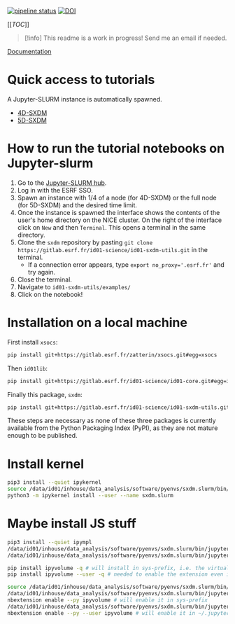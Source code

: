 [![pipeline status](https://gitlab.esrf.fr/id01-science/id01-sxdm-utils/badges/main/pipeline.svg)](https://gitlab.esrf.fr/id01-science/id01-sxdm-utils/-/commits/main) [![DOI](https://zenodo.org/badge/DOI/10.5281/zenodo.10777666.svg)](https://doi.org/10.5281/zenodo.10777666)

[[_TOC_]]

> [!info]
> This readme is a work in progress! Send me an email if needed.


[Documentation](https://id01-science.gitlab-pages.esrf.fr/id01-sxdm-utils)

# Quick access to tutorials

A Jupyter-SLURM instance is automatically spawned.

* [4D-SXDM](https://jupyter-slurm.esrf.fr/hub/spawn?partition=jupyter-nice&jupyterlab=False&nprocs=10&runtime=00:10:00&root_dir=/&default_url=/tree/data/id01/inhouse/zatterin/shared/id01-sxdm-utils/examples/4D-SXDM_tutorial-BLISS.ipynb&environment_path=/data/id01/inhouse/data_analysis/software/pyenvs/sxdm.slurm/bin)
* [5D-SXDM](https://jupyter-slurm.esrf.fr/hub/spawn?partition=jupyter-nice&jupyterlab=False&nprocs=10&runtime=00:10:00&root_dir=/&default_url=/tree/data/id01/inhouse/zatterin/shared/id01-sxdm-utils/examples/5D-SXDM_tutorial-BLISS.ipynb&environment_path=/data/id01/inhouse/data_analysis/software/pyenvs/sxdm.slurm/bin)


# How to run the tutorial notebooks on Jupyter-slurm

1. Go to the [Jupyter-SLURM hub](https://jupyter-slurm.esrf.fr/). 
2. Log in with the ESRF SSO.
3. Spawn an instance with 1/4 of a node (for 4D-SXDM) or the full node (for 5D-SXDM) and the desired time limit.
4. Once the instance is spawned the interface shows the contents of the user's home directory on the NICE cluster. On the right of the interface click on `New` and then `Terminal`. This opens a terminal in the same directory.
5. Clone the `sxdm` repository by pasting `git clone https://gitlab.esrf.fr/id01-science/id01-sxdm-utils.git` in the terminal. 
    * If a connection error appears, type `export no_proxy='.esrf.fr'` and try again.
6. Close the terminal.
7. Navigate to `id01-sxdm-utils/examples/`
8. Click on the notebook!

# Installation on a local machine

First install `xsocs`:

```bash
pip install git+https://gitlab.esrf.fr/zatterin/xsocs.git#egg=xsocs
```

Then `id01lib`:

```bash
pip install git+https://gitlab.esrf.fr/id01-science/id01-core.git#egg=id01-core
```

Finally this package, `sxdm`:

```bash
pip install git+https://gitlab.esrf.fr/id01-science/id01-sxdm-utils.git#egg=id01-sxdm-utils
```

These steps are necessary as none of these three packages is currently available from the Python Packaging Index (PyPI), as they are not mature enough to be published.

# Install kernel

```bash
pip3 install --quiet ipykernel
source /data/id01/inhouse/data_analysis/software/pyenvs/sxdm.slurm/bin/activate
python3 -m ipykernel install --user --name sxdm.slurm
```

# Maybe install JS stuff

```bash
pip3 install --quiet ipympl
/data/id01/inhouse/data_analysis/software/pyenvs/sxdm.slurm/bin/jupyter nbextension install --py --symlink --user --overwrite ipympl
/data/id01/inhouse/data_analysis/software/pyenvs/sxdm.slurm/bin/jupyter nbextension enable ipympl --user --py

pip install ipyvolume -q # will install in sys-prefix, i.e. the virtual env directory
pip install ipyvolume --user -q # needed to enable the extension even if not going to use it

source /data/id01/inhouse/data_analysis/software/pyenvs/sxdm.slurm/bin/activate
/data/id01/inhouse/data_analysis/software/pyenvs/sxdm.slurm/bin/jupyter \
nbextension enable --py ipyvolume # will enable it in sys-prefix
/data/id01/inhouse/data_analysis/software/pyenvs/sxdm.slurm/bin/jupyter \
nbextension enable --py --user ipyvolume # will enable it in ~/.jupyter/nbconfig/tree.json
```
